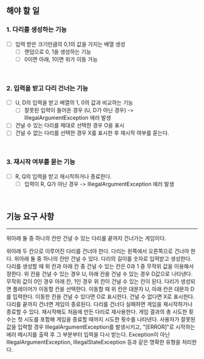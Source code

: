 
## 해야 할 일

### 1. 다리를 생성하는 기능
- [ ] 입력 받은 크기만큼의 0,1의 값을 가지는 배열 생성
  - [ ] 랜덤으로 0, 1을 생성하는 기능
  - [ ] 0이면 아래, 1이면 위가 이동 가능

<br>

### 2. 입력을 받고 다리 건너는 기능
- [ ] U, D의 입력을 받고 배열의 1, 0의 값과 비교하는 기능
  - [ ] 잘못된 입력이 들어온 경우 (U, D가 아닌 경우) -> IllegalArgumentException 에러 발생
- [ ] 건널 수 있는 다리를 제대로 선택한 경우 O을 표시
- [ ] 건널 수 없는 다리를 선택한 경우 X를 표시한 후 재시작 여부를 묻는다.

<br>

### 3. 재시작 여부를 묻는 기능
- [ ] R, Q의 입력을 받고 재시작하거나 종료한다.
  - [ ] 입력이 R, Q가 아닌 경우 -> IllegalArgumentException 에러 발생

<br>

## 기능 요구 사항

---

위아래 둘 중 하나의 칸만 건널 수 있는 다리를 끝까지 건너가는 게임이다.

위아래 두 칸으로 이루어진 다리를 건너야 한다.
다리는 왼쪽에서 오른쪽으로 건너야 한다.
위아래 둘 중 하나의 칸만 건널 수 있다.
다리의 길이를 숫자로 입력받고 생성한다.
다리를 생성할 때 위 칸과 아래 칸 중 건널 수 있는 칸은 0과 1 중 무작위 값을 이용해서 정한다.
위 칸을 건널 수 있는 경우 U, 아래 칸을 건널 수 있는 경우 D값으로 나타낸다.
무작위 값이 0인 경우 아래 칸, 1인 경우 위 칸이 건널 수 있는 칸이 된다.
다리가 생성되면 플레이어가 이동할 칸을 선택한다.
이동할 때 위 칸은 대문자 U, 아래 칸은 대문자 D를 입력한다.
이동한 칸을 건널 수 있다면 O로 표시한다. 건널 수 없다면 X로 표시한다.
다리를 끝까지 건너면 게임이 종료된다.
다리를 건너다 실패하면 게임을 재시작하거나 종료할 수 있다.
재시작해도 처음에 만든 다리로 재사용한다.
게임 결과의 총 시도한 횟수는 첫 시도를 포함해 게임을 종료할 때까지 시도한 횟수를 나타낸다.
사용자가 잘못된 값을 입력할 경우 IllegalArgumentException를 발생시키고, "[ERROR]"로 시작하는 에러 메시지를 출력 후 그 부분부터 입력을 다시 받는다.
Exception이 아닌 IllegalArgumentException, IllegalStateException 등과 같은 명확한 유형을 처리한다.
